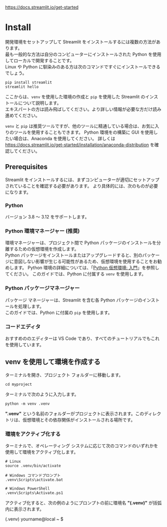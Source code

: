 https://docs.streamlit.io/get-started

# Install

開発環境をセットアップして Streamlit をインストールするには複数の方法があります。  
最も一般的な方法は自分のコンピューターにインストールされた Python を使用してローカルで開発することです。    
Linux や Python に馴染みのある方は次のコマンドですぐにインストールできるでしょう。

    pip install streamlit
    streamlit hello

ここからは、`venv` を使用した環境の作成と `pip` を使用した Streamlit のインストールについて説明します。  
エキスパートの方は読み飛ばしてください。より詳しい情報が必要な方だけ読み進めてください。

`venv` と `pip` は推奨ツールですが、他のツールに精通している場合は、お気に入りのツールを使用することもできます。
Python 環境をの構築に GUI を使用したい場合は、Anaconda を使用してください。
詳しくは https://docs.streamlit.io/get-started/installation/anaconda-distribution を確認してください。

## Prerequisites

Streamlit をインストールするには、まずコンピューターが適切にセットアップされていることを確認する必要があります。
より具体的には、次のものが必要になります。

### Python  
バージョン 3.8 ～ 3.12 をサポートします。

### Python 環境マネージャー (推奨)
環境マネージャーは、プロジェクト間で Python パッケージのインストールを分離するための仮想環境を作成します。  
Python パッケージをインストールまたはアップグレードすると、別のパッケージに意図しない影響が生じる可能性があるため、仮想環境を使用することをお勧めします。
Python 環境の詳細については、「[Python 仮想環境: 入門](https://realpython.com/python-virtual-environments-a-primer/)」を参照してください。
このガイドでは、Python に付属する `venv` を使用します。

### Python パッケージマネージャー
パッケージ マネージャーは、Streamlit を含む各 Python パッケージのインストールを処理します。  
このガイドでは、Python に付属の `pip` を使用します。

### コードエディタ
おすすめののエディターは VS Code であり、すべてのチュートリアルでもこれを使用しています。


## venv を使用して環境を作成する

ターミナルを開き、プロジェクト フォルダーに移動します。

    cd myproject

ターミナルで次のように入力します。

    python -m venv .venv

**".venv"** という名前のフォルダーがプロジェクトに表示されます。このディレクトリは、仮想環境とその依存関係がインストールされる場所です。

### 環境をアクティブ化する

ターミナルで、オペレーティング システムに応じて次のコマンドのいずれかを使用して環境をアクティブ化します。

    # Linux
    source .venv/bin/activate
    
    # Windows コマンドプロンプト
    .venv\Scripts\activate.bat

    # Windows PowerShell
    .venv\Scripts\Activate.ps1

アクティブ化すると、次の例のようにプロンプトの前に環境名 **"(.venv)"** が括弧内に表示されます。

   (.venv) yourname@local ~ $
